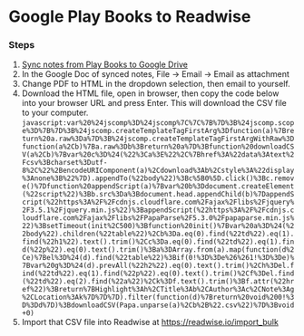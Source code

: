 # Google Play Books to Readwise

### Steps

1. [Sync notes from Play Books to Google Drive](https://www.cnet.com/how-to/sync-notes-from-play-books-to-google-drive/)
2. In the Google Doc of synced notes, File → Email → Email as attachment
3. Change PDF to HTML in the dropdown selection, then email to yourself.
4. Download the HTML file, open in browser, then copy the code below into your browser URL and press Enter. This will download the CSV file to your computer.
 ```javascript:var%20%24jscomp%3D%24jscomp%7C%7C%7B%7D%3B%24jscomp.scope%3D%7B%7D%3B%24jscomp.createTemplateTagFirstArg%3Dfunction(a)%7Breturn%20a.raw%3Da%7D%3B%24jscomp.createTemplateTagFirstArgWithRaw%3Dfunction(a%2Cb)%7Ba.raw%3Db%3Breturn%20a%7D%3Bfunction%20downloadCSV(a%2Cb)%7Bvar%20c%3D%24(%22%3Ca%3E%22%2C%7Bhref%3A%22data%3Atext%2Fcsv%3Bcharset%3Dutf-8%2C%22%2BencodeURIComponent(a)%2Cdownload%3Ab%2Cstyle%3A%22display%3Anone%3B%22%7D).appendTo(%22body%22)%3Bc%5B0%5D.click()%3Bc.remove()%7Dfunction%20appendScript(a)%7Bvar%20b%3Ddocument.createElement(%22script%22)%3Bb.src%3Da%3Bdocument.head.appendChild(b)%7DappendScript(%22https%3A%2F%2Fcdnjs.cloudflare.com%2Fajax%2Flibs%2Fjquery%2F3.5.1%2Fjquery.min.js%22)%3BappendScript(%22https%3A%2F%2Fcdnjs.cloudflare.com%2Fajax%2Flibs%2FPapaParse%2F5.3.0%2Fpapaparse.min.js%22)%3BsetTimeout(init%2C500)%3Bfunction%20init()%7Bvar%20a%3D%24(%22body%22).children(%22table%22)%2Cb%3Da.eq(0).find(%22td%22).eq(1).find(%22h1%22).text().trim()%2Cc%3Da.eq(0).find(%22td%22).eq(1).find(%22p%22).eq(0).text().trim()%3Ba%3DArray.from(a).map(function(d%2Ce)%7Bel%3D%24(d).find(%22table%22)%3Bif(0!%3D%3De%26%261!%3D%3De)%7Bvar%20g%3D%24(d).prevAll(%22h2%22).eq(0).text().trim()%2Ch%3Del.find(%22td%22).eq(1).find(%22p%22).eq(0).text().trim()%2Cf%3Del.find(%22td%22).eq(2).find(%22a%22)%2Ck%3Df.text().trim()%3Bf.attr(%22href%22)%3Breturn%7BHighlight%3Ah%2CTitle%3Ab%2CAuthor%3Ac%2CNote%3Ag%2CLocation%3Ak%7D%7D%7D).filter(function(d)%7Breturn%20void%200!%3D%3Dd%7D)%3BdownloadCSV(Papa.unparse(a)%2Cb%2B%22.csv%22)%7D%3Bvoid+0)```
5. Import that CSV file into Readwise at https://readwise.io/import_bulk
